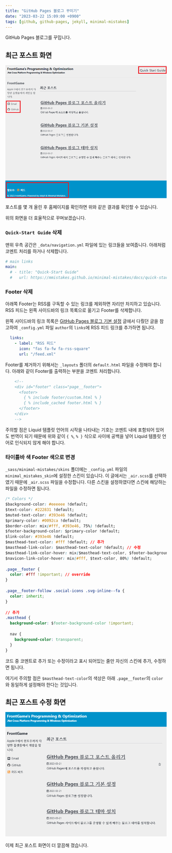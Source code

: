 ```yaml
---
title: "GitHub Pages 블로그 꾸미기"
date: "2023-03-22 15:09:00 +0900"
tags: [github, github-pages, jekyll, minimal-mistakes]
---
```

GitHub Pages 블로그를 꾸밉니다.

## 최근 포스트 화면

![GitHub Pages 최근 포스트](/assets/images/github-pages-recent-posts.png)

포스트를 몇 개 올린 후 홈페이지를 확인하면 위와 같은 결과를 확인할 수 있습니다.

위의 화면을 더 효율적으로 꾸며보겠습니다.

### `Quick-Start Guide` 삭제

맨위 우측 공간은 `_data/navigation.yml` 파일에 있는 링크들을 보여줍니다. 아래처럼 코멘트 처리를 하거나 삭제합니다.

```yml
# main links
main:
  # - title: "Quick-Start Guide"
  #   url: https://mmistakes.github.io/minimal-mistakes/docs/quick-start-guide/
```

### Footer 삭제

아래쪽 Footer는 RSS를 구독할 수 있는 링크를 제외하면 자리만 차지하고 있습니다. RSS 피드는 왼쪽 사이드바의 링크 목록으로 옮기고 Footer를 삭제합니다.

왼쪽 사이드바의 링크 목록은 [GitHub Pages 블로그 기본 설정](http://localhost:4000/github/github-pages/github-pages-blog-config/#site-author) 글에서 다뤘던 글을 참고하여 `_config.yml` 파일 `author`의 `links`에 RSS 피드 링크를 추가하면 됩니다.

```yml
  links:
    - label: "RSS 피드"
      icon: "fas fa-fw fa-rss-square"
      url: "/feed.xml"
```

Footer를 제거하기 위해서는 `_layouts` 폴더의 `default.html` 파일을 수정해야 합니다. 아래와 같이 Footer를 출력하는 부분을 코멘트 처리합니다. 

```html
    <!--
    <div id="footer" class="page__footer">
      <footer>
        { % include footer/custom.html % }
        { % include_cached footer.html % }
      </footer>
    </div>
    -->
```
주의할 점은 Liquid 템플릿 언어의 시작을 나타내는 기호는 코멘트 내에 포함되어 있어도 번역이 되기 때문에 위와 같이 `{ %`, `% }` 식으로 사이에 공백을 넣어 Liquid 템플릿 언어로 인식되지 않게 해야 합니다.

### 타이틀바 색 Footer 색으로 변경

`_sass/minimal-mistakes/skins` 폴더에는 `_config.yml` 파일의 `minimal_mistakes_skin`에 설정한 스킨이 있습니다. 이 글에서는 `_air.scss`를 선택하였기 때문에 `_air.scss` 파일을 수정합니다. 다른 스킨을 설정하였다면 스킨에 해당하는 파일을 수정하면 됩니다.

```css
/* Colors */
$background-color: #eeeeee !default;
$text-color: #222831 !default;
$muted-text-color: #393e46 !default;
$primary-color: #0092ca !default;
$border-color: mix(#fff, #393e46, 75%) !default;
$footer-background-color: $primary-color !default;
$link-color: #393e46 !default;
$masthead-text-color: #fff !default; // 추가
$masthead-link-color: $masthead-text-color !default; // 수정
$masthead-link-color-hover: mix($masthead-text-color, $footer-background-color, 85%) !default; // 수정
$navicon-link-color-hover: mix(#fff, $text-color, 80%) !default;

.page__footer {
  color: #fff !important; // override
}

.page__footer-follow .social-icons .svg-inline--fa {
  color: inherit;
}

// 추가
.masthead {
  background-color: $footer-background-color !important;

  nav {
    background-color: transparent;
  }
}
```
코드 중 코멘트로 추가 또는 수정이라고 표시 되어있는 줄만 자신의 스킨에 추가, 수정하면 됩니다.

여기서 주의할 점은 `$masthead-text-color`의 색상은 아래 `.page__footer`의 `color`와 동일하게 설정해야 한다는 것입니다.

## 최근 포스트 수정 화면

![GitHub Pages 최근 포스트 수정](/assets/images/github-pages-blog-home-edited.png)

이제 최근 포스트 화면이 더 깔끔해 졌습니다.